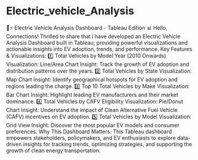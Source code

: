 # Electric_vehicle_Analysis

🚗⚡ Electric Vehicle Analysis Dashboard - Tableau Edition 📊
Hello, Connections!
Thrilled to share that I have developed an Electric Vehicle Analysis Dashboard built in Tableau, providing powerful visualizations and actionable insights into EV adoption, trends, and performance.
Key Features & Visualizations:
1️⃣ Total Vehicles by Model Year (2010 Onwards)
Visualization: Line/Area Chart
Insight: Track the growth of EV adoption and distribution patterns over the years.
2️⃣ Total Vehicles by State
Visualization: Map Chart
Insight: Identify geographical hotspots for EV adoption and regions leading the charge.
3️⃣ Top 10 Total Vehicles by Make
Visualization: Bar Chart
Insight: Highlight leading EV manufacturers and their market dominance.
4️⃣ Total Vehicles by CAFV Eligibility
Visualization: Pie/Donut Chart
Insight: Understand the impact of Clean Alternative Fuel Vehicle (CAFV) incentives on EV adoption.
5️⃣ Total Vehicles by Model
Visualization: Grid View
Insight: Discover the most popular EV models and consumer preferences.
Why This Dashboard Matters:
This Tableau dashboard empowers stakeholders, policymakers, and EV enthusiasts to explore data-driven insights for tracking trends, optimizing strategies, and supporting the growth of clean energy transportation.

